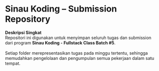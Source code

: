 # Sinau Koding – Submission Repository

**Deskripsi Singkat**  
Repositori ini digunakan untuk menyimpan seluruh tugas dan submission dari program **Sinau Koding - Fullstack Class Batch #5**.
<br>
<br>
Setiap folder merepresentasikan tugas pada minggu tertentu, sehingga memudahkan pengelolaan dan pengumpulan semua pekerjaan dalam satu tempat.